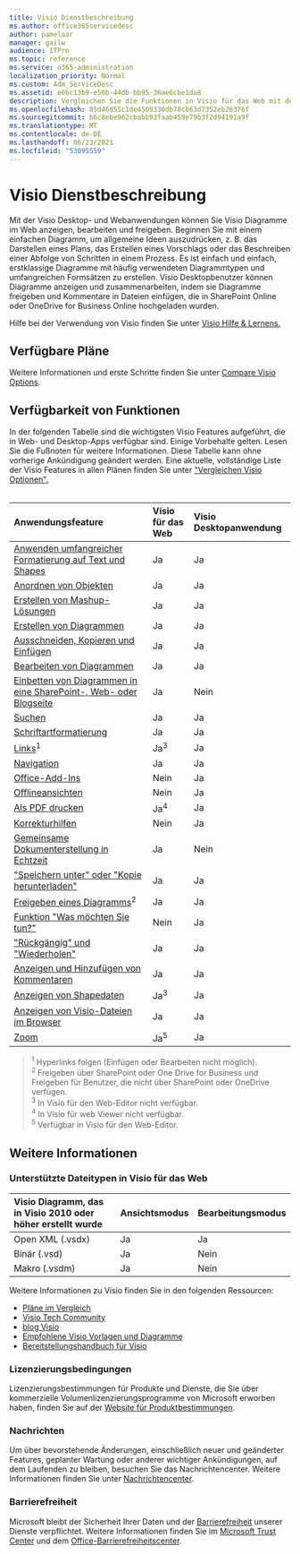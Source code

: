 ```yaml
---
title: Visio Dienstbeschreibung
ms.author: office365servicedesc
author: pamelaar
manager: gailw
audience: ITPro
ms.topic: reference
ms.service: o365-administration
localization_priority: Normal
ms.custom: Adm_ServiceDesc
ms.assetid: e0bc13b9-e56b-44db-bb95-36ae6cbe1da8
description: Vergleichen Sie die Funktionen in Visio für das Web mit der Visio-Desktop-App.
ms.openlocfilehash: 85d46d55c1de4509330db78cb63d7352eb26376f
ms.sourcegitcommit: b6c8ebe962cbabb93faab459e79b3f2d94191a9f
ms.translationtype: MT
ms.contentlocale: de-DE
ms.lasthandoff: 06/23/2021
ms.locfileid: "53095559"
---
```

# <a name="visio-service-description"></a>Visio Dienstbeschreibung

Mit der Visio Desktop- und Webanwendungen können Sie Visio Diagramme im Web anzeigen, bearbeiten und freigeben. Beginnen Sie mit einem einfachen Diagramm, um allgemeine Ideen auszudrücken, z. B. das Darstellen eines Plans, das Erstellen eines Vorschlags oder das Beschreiben einer Abfolge von Schritten in einem Prozess. Es ist einfach und einfach, erstklassige Diagramme mit häufig verwendeten Diagrammtypen und umfangreichen Formsätzen zu erstellen. Visio Desktopbenutzer können Diagramme anzeigen und zusammenarbeiten, indem sie Diagramme freigeben und Kommentare in Dateien einfügen, die in SharePoint Online oder OneDrive for Business Online hochgeladen wurden.

Hilfe bei der Verwendung von Visio finden Sie unter [Visio Hilfe & Lernens.](https://support.office.com/visio)

## <a name="available-plans"></a>Verfügbare Pläne

Weitere Informationen und erste Schritte finden Sie unter [Compare Visio Options](https://www.microsoft.com/microsoft-365/visio/microsoft-visio-plans-and-pricing-compare-visio-options).
  
## <a name="feature-availability"></a>Verfügbarkeit von Funktionen

In der folgenden Tabelle sind die wichtigsten Visio Features aufgeführt, die in Web- und Desktop-Apps verfügbar sind. Einige Vorbehalte gelten. Lesen Sie die Fußnoten für weitere Informationen. Diese Tabelle kann ohne vorherige Ankündigung geändert werden. Eine aktuelle, vollständige Liste der Visio Features in allen Plänen finden Sie unter ["Vergleichen Visio Optionen".](https://www.microsoft.com/microsoft-365/visio/microsoft-visio-plans-and-pricing-compare-visio-options)<br><br> 

| Anwendungsfeature | Visio für das Web | Visio Desktopanwendung |
|:-----|:-----|:-----|
|[Anwenden umfangreicher Formatierung auf Text und Shapes](visio-features.md#apply-rich-formatting-to-text-and-shapes)|Ja |Ja |
|[Anordnen von Objekten](visio-features.md#arrange-objects)|Ja |Ja |
|[Erstellen von Mashup-Lösungen](visio-features.md#build-mashup-solutions)|Ja |Ja |
|[Erstellen von Diagrammen](visio-features.md#create-diagrams)|Ja |Ja |
|[Ausschneiden, Kopieren und Einfügen](visio-features.md#cut-copy-and-paste)|Ja |Ja |
|[Bearbeiten von Diagrammen](visio-features.md#edit-diagrams)|Ja |Ja |
|[Einbetten von Diagrammen in eine SharePoint-, Web- oder Blogseite](visio-features.md#embed-diagram-in-a-sharepoint-web-or-blog-page)|Ja |Nein |
|[Suchen](visio-features.md#find)|Ja |Ja |
|[Schriftartformatierung](visio-features.md#font-formatting)|Ja |Ja |
|[Links](visio-features.md#hyperlinks)<sup>1</sup>|Ja<sup>3</sup>|Ja |
|[Navigation](visio-features.md#navigation)|Ja |Ja |
|[Office-Add-Ins](visio-features.md#office-add-ins)|Nein |Ja |
|[Offlineansichten](visio-features.md#offline-viewing)|Nein |Ja |
|[Als PDF drucken](visio-features.md#print-to-pdf)|Ja<sup>4</sup>|Ja |
|[Korrekturhilfen](visio-features.md#proofing-tools)|Nein |Ja |
|[Gemeinsame Dokumenterstellung in Echtzeit](visio-features.md#real-time-co-authoring)|Ja |Nein |
|["Speichern unter" oder "Kopie herunterladen"](visio-features.md#save-as-or-download-a-copy)|Ja |Ja |
|[Freigeben eines Diagramms](visio-features.md#share-a-diagram)<sup>2</sup>|Ja |Ja |
|[Funktion "Was möchten Sie tun?"](visio-features.md#tell-me)|Nein |Ja |
|["Rückgängig" und "Wiederholen"](visio-features.md#undo-and-redo)|Ja |Ja |
|[Anzeigen und Hinzufügen von Kommentaren](visio-features.md#view-and-add-comments)|Ja |Ja |
|[Anzeigen von Shapedaten](visio-features.md#view-shape-data)|Ja<sup>3</sup>|Ja |
|[Anzeigen von Visio-Dateien im Browser](visio-features.md#view-visio-files-in-the-browser)|Ja |Ja |
|[Zoom](visio-features.md#zoom)|Ja<sup>5</sup>|Ja |

> <sup>1</sup> Hyperlinks folgen (Einfügen oder Bearbeiten nicht möglich).
<br/><sup>2</sup> Freigeben über SharePoint oder One Drive for Business und Freigeben für Benutzer, die nicht über SharePoint oder OneDrive verfügen.
<br/><sup>3</sup> In Visio für den Web-Editor nicht verfügbar.
<br/><sup>4</sup> In Visio für web Viewer nicht verfügbar.
<br/><sup>5</sup> Verfügbar in Visio für den Web-Editor.

## <a name="learn-more"></a>Weitere Informationen

### <a name="supported-file-types-in-visio-for-the-web"></a>Unterstützte Dateitypen in Visio für das Web

| Visio Diagramm, das in Visio 2010 oder höher erstellt wurde | Ansichtsmodus | Bearbeitungsmodus |
|:-----|:-----|:-----|
|Open XML (.vsdx)  <br/> |Ja  <br/> |Ja  <br/> |
|Binär (.vsd)  <br/> |Ja  <br/> |Nein  <br/> |
|Makro (.vsdm)  <br/> |Ja  <br/> |Nein  <br/> |

Weitere Informationen zu Visio finden Sie in den folgenden Ressourcen:

- [Pläne im Vergleich](https://www.microsoft.com/microsoft-365/visio/microsoft-visio-plans-and-pricing-compare-visio-options)
- [Visio Tech Community](https://techcommunity.microsoft.com/t5/microsoft-teams/ct-p/MicrosoftTeams)
- [blog Visio](https://techcommunity.microsoft.com/t5/visio-blog/bg-p/VisioBlog)
- [Empfohlene Visio Vorlagen und Diagramme](https://go.microsoft.com/fwlink/p/?linkid=2157372)
- [Bereitstellungshandbuch für Visio](/deployoffice/deployment-guide-for-visio)

### <a name="licensing-terms"></a>Lizenzierungsbedingungen

Lizenzierungsbestimmungen für Produkte und Dienste, die Sie über kommerzielle Volumenlizenzierungsprogramme von Microsoft erworben haben, finden Sie auf der [Website für Produktbestimmungen](https://www.microsoft.com/licensing/terms/).

### <a name="messaging"></a>Nachrichten

Um über bevorstehende Änderungen, einschließlich neuer und geänderter Features, geplanter Wartung oder anderer wichtiger Ankündigungen, auf dem Laufenden zu bleiben, besuchen Sie das Nachrichtencenter. Weitere Informationen finden Sie unter [Nachrichtencenter](/microsoft-365/admin/manage/message-center).

### <a name="accessibility"></a>Barrierefreiheit

Microsoft bleibt der Sicherheit Ihrer Daten und der [Barrierefreiheit](https://www.microsoft.com/trust-center/compliance/accessibility) unserer Dienste verpflichtet. Weitere Informationen finden Sie im [Microsoft Trust Center](https://www.microsoft.com/trust-center) und dem [Office-Barrierefreiheitscenter](https://support.office.com/article/ecab0fcf-d143-4fe8-a2ff-6cd596bddc6d).
